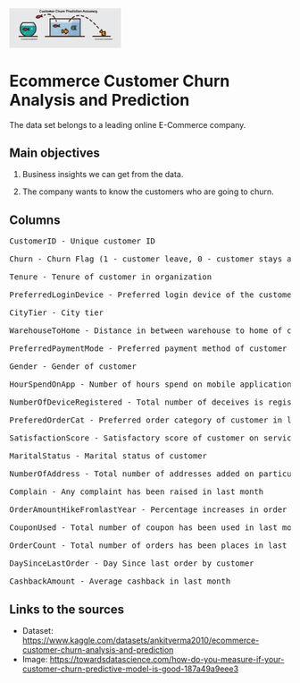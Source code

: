 <img width="200" src="https://raw.githubusercontent.com/NovikovaJulia/mid-project/master/images/churn.png">


# Ecommerce Customer Churn Analysis and Prediction

The data set belongs to a leading online E-Commerce company.

## Main objectives

1. Business insights we can get from the data.

2. The company wants to know the customers who are going to churn.

## Columns

<pre>
CustomerID - Unique customer ID

Churn - Churn Flag (1 - customer leave, 0 - customer stays and uses the service)

Tenure - Tenure of customer in organization

PreferredLoginDevice - Preferred login device of the customer

CityTier - City tier

WarehouseToHome - Distance in between warehouse to home of customer

PreferredPaymentMode - Preferred payment method of customer

Gender - Gender of customer

HourSpendOnApp - Number of hours spend on mobile application or website

NumberOfDeviceRegistered - Total number of deceives is registered on particular customer

PreferedOrderCat - Preferred order category of customer in last month

SatisfactionScore - Satisfactory score of customer on service

MaritalStatus - Marital status of customer

NumberOfAddress - Total number of addresses added on particular customer

Complain - Any complaint has been raised in last month

OrderAmountHikeFromlastYear - Percentage increases in order from last year

CouponUsed - Total number of coupon has been used in last month

OrderCount - Total number of orders has been places in last month

DaySinceLastOrder - Day Since last order by customer

CashbackAmount - Average cashback in last month
</pre>


## Links to the sources
 * Dataset: https://www.kaggle.com/datasets/ankitverma2010/ecommerce-customer-churn-analysis-and-prediction
 * Image: https://towardsdatascience.com/how-do-you-measure-if-your-customer-churn-predictive-model-is-good-187a49a9eee3 

